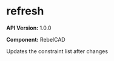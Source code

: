 # refresh

**API Version:** 1.0.0

**Component:** RebelCAD

Updates the constraint list after changes

